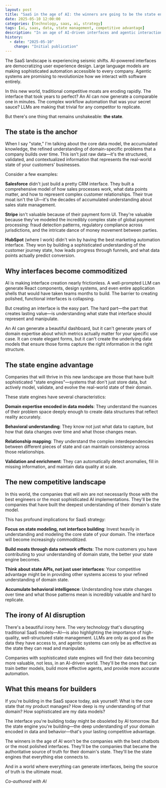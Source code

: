 ```yaml
---
layout: post
title: "SaaS in the age of AI: the winners are going to be the state engines"
date: 2025-05-10 12:00:00
categories: [technology, saas, ai, strategy]
tags: [ai, saas, data, state management, competitive advantage]
description: "In an age of AI-driven interfaces and agentic interaction models, the companies that will thrive are those that control the core state and data that underpins everything else."
history:
  - date: "2025-05-10"
    change: "Initial publication"
---
```


The SaaS landscape is experiencing seismic shifts. AI-powered interfaces are democratizing user experience design. Large language models are making sophisticated automation accessible to every company. Agentic systems are promising to revolutionize how we interact with software entirely.

In this new world, traditional competitive moats are eroding rapidly. The interface that took years to perfect? An AI can now generate a comparable one in minutes. The complex workflow automation that was your secret sauce? LLMs are making that trivial for any competitor to replicate.

But there's one thing that remains unshakeable: **the state**.

## The state is the anchor

When I say "state," I'm talking about the core data model, the accumulated knowledge, the refined understanding of domain-specific problems that a company builds over time. This isn't just raw data—it's the structured, validated, and contextualized information that represents the real-world state of your customers' businesses.

Consider a few examples:

**Salesforce** didn't just build a pretty CRM interface. They built a comprehensive model of how sales processes work, what data points matter, and how to represent complex customer relationships. Their true moat isn't the UI—it's the decades of accumulated understanding about sales state management.

**Stripe** isn't valuable because of their payment form UI. They're valuable because they've modeled the incredibly complex state of global payment processing: fraud detection patterns, regulatory compliance across jurisdictions, and the intricate dance of money movement between parties.

**HubSpot** (where I work) didn't win by having the best marketing automation interface. They won by building a sophisticated understanding of the customer journey state, how leads progress through funnels, and what data points actually predict conversion.

## Why interfaces become commoditized

AI is making interface creation nearly frictionless. A well-prompted LLM can generate React components, design systems, and even entire application shells that would have taken teams months to build. The barrier to creating polished, functional interfaces is collapsing.

But creating an interface is the easy part. The hard part—the part that creates lasting value—is understanding what state that interface should represent and manipulate.

An AI can generate a beautiful dashboard, but it can't generate years of domain expertise about which metrics actually matter for your specific use case. It can create elegant forms, but it can't create the underlying data models that ensure those forms capture the right information in the right structure.

## The state engine advantage

Companies that will thrive in this new landscape are those that have built sophisticated "state engines"—systems that don't just store data, but actively model, validate, and evolve the real-world state of their domain.

These state engines have several characteristics:

**Domain expertise encoded in data models**: They understand the nuances of their problem space deeply enough to create data structures that reflect reality accurately.

**Behavioral understanding**: They know not just what data to capture, but how that data changes over time and what those changes mean.

**Relationship mapping**: They understand the complex interdependencies between different pieces of state and can maintain consistency across those relationships.

**Validation and enrichment**: They can automatically detect anomalies, fill in missing information, and maintain data quality at scale.

## The new competitive landscape

In this world, the companies that will win are not necessarily those with the best engineers or the most sophisticated AI implementations. They'll be the companies that have built the deepest understanding of their domain's state model.

This has profound implications for SaaS strategy:

**Focus on state modeling, not interface building**: Invest heavily in understanding and modeling the core state of your domain. The interface will become increasingly commoditized.

**Build moats through data network effects**: The more customers you have contributing to your understanding of domain state, the better your state engine becomes.

**Think about state APIs, not just user interfaces**: Your competitive advantage might be in providing other systems access to your refined understanding of domain state.

**Accumulate behavioral intelligence**: Understanding how state changes over time and what those patterns mean is incredibly valuable and hard to replicate.

## The irony of AI disruption

There's a beautiful irony here. The very technology that's disrupting traditional SaaS models—AI—is also highlighting the importance of high-quality, well-structured state management. LLMs are only as good as the data they have access to, and agentic systems can only be as effective as the state they can read and manipulate.

Companies with sophisticated state engines will find their data becoming more valuable, not less, in an AI-driven world. They'll be the ones that can train better models, build more effective agents, and provide more accurate automation.

## What this means for builders

If you're building in the SaaS space today, ask yourself: What is the core state that my product manages? How deep is my understanding of that domain? How sophisticated are my data models?

The interface you're building today might be obsoleted by AI tomorrow. But the state engine you're building—the deep understanding of your domain encoded in data and behavior—that's your lasting competitive advantage.

The winners in the age of AI won't be the companies with the best chatbots or the most polished interfaces. They'll be the companies that became the authoritative source of truth for their domain's state. They'll be the state engines that everything else connects to.

And in a world where everything can generate interfaces, being the source of truth is the ultimate moat.

*Co-authored with AI*